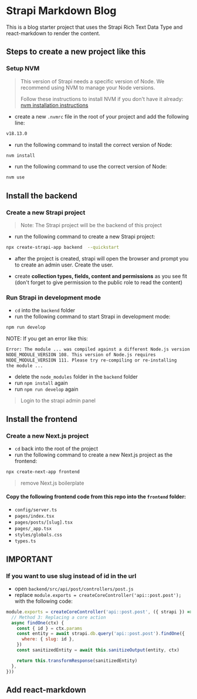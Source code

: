 # Strapi Markdown Blog

This is a blog starter project that uses the Strapi Rich Text Data Type and react-markdown to render the content.

## **Steps to create a new project like this**

### Setup NVM

> This version of Strapi needs a specific version of Node. We recommend using NVM to manage your Node versions.
>
> Follow these instructions to install NVM if you don't have it already: [nvm installation instructions](https://github.com/nvm-sh/nvm)

- create a new `.nvmrc` file in the root of your project and add the following line:

```bash
v18.13.0
```

- run the following command to install the correct version of Node:

```bash
nvm install
```

- run the following command to use the correct version of Node:

```bash
nvm use
```

## Install the backend

### Create a new Strapi project

> Note: The Strapi project will be the backend of this project

- run the following command to create a new Strapi project:

```bash
npx create-strapi-app backend  --quickstart
```

- after the project is created, strapi will open the browser and prompt you to create an admin user. Create the user.

- create **collection types, fields, content and permissions** as you see fit (don't forget to give permission to the public role to read the content)

### Run Strapi in development mode

- `cd` into the `backend` folder
- run the following command to start Strapi in development mode:

```bash
npm run develop
```

NOTE: If you get an error like this:

```bash
Error: The module ... was compiled against a different Node.js version using
NODE_MODULE_VERSION 108. This version of Node.js requires
NODE_MODULE_VERSION 111. Please try re-compiling or re-installing
the module ...
```

- delete the `node_modules` folder in the `backend` folder
- run `npm install` again
- run `npm run develop` again

> Login to the strapi admin panel

## Install the frontend

### Create a new Next.js project

- `cd` back into the root of the project
- run the following command to create a new Next.js project as the frontend:

```bash
npx create-next-app frontend
```

> remove Next.js boilerplate

#### Copy the following frontend code from this repo into the `frontend` folder:

- `config/server.ts`
- `pages/index.tsx`
- `pages/posts/[slug].tsx`
- `pages/_app.tsx`
- `styles/globals.css`
- `types.ts`

## **IMPORTANT**

### If you want to use slug instead of id in the url

- open `backend/src/api/post/controllers/post.js`
- replace `module.exports = createCoreController('api::post.post');` with the following code:

```js
module.exports = createCoreController('api::post.post', ({ strapi }) => ({
  // Method 3: Replacing a core action
  async findOne(ctx) {
    const { id } = ctx.params
    const entity = await strapi.db.query('api::post.post').findOne({
      where: { slug: id },
    })
    const sanitizedEntity = await this.sanitizeOutput(entity, ctx)

    return this.transformResponse(sanitizedEntity)
  },
}))
```

## Add react-markdown
